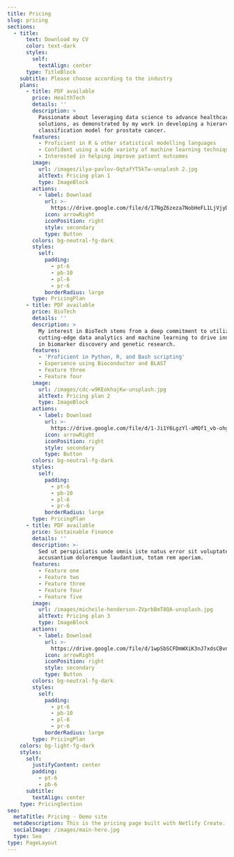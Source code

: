 ```yaml
---
title: Pricing
slug: pricing
sections:
  - title:
      text: Download my CV
      color: text-dark
      styles:
        self:
          textAlign: center
      type: TitleBlock
    subtitle: Please choose according to the industry
    plans:
      - title: PDF available
        price: HealthTech
        details: ''
        description: >
          Passionate about leveraging data science to advance healthcare
          solutions, as demonstrated by my work in developing a hierarchical
          classification model for prostate cancer.
        features:
          - Proficient in R & other statistical modelling languages
          - Confident using a wide variety of machine learning techniques
          - Interested in helping improve patient outcomes
        image:
          url: /images/ilya-pavlov-OqtafYT5kTw-unsplash 2.jpg
          altText: Pricing plan 1
          type: ImageBlock
        actions:
          - label: Download
            url: >-
              https://drive.google.com/file/d/17NgZ6zeza7NobHeFL1LjVjyDBFsUYSym/view
            icon: arrowRight
            iconPosition: right
            style: secondary
            type: Button
        colors: bg-neutral-fg-dark
        styles:
          self:
            padding:
              - pt-6
              - pb-10
              - pl-6
              - pr-6
            borderRadius: large
        type: PricingPlan
      - title: PDF available
        price: BioTech
        details: ''
        description: >
          My interest in BioTech stems from a deep commitment to utilizing
          cutting-edge data analytics and machine learning to drive innovations
          in biomarker discovery and genetic research.
        features:
          - 'Proficient in Python, R, and Bash scripting'
          - Experience using Bioconductor and BLAST
          - Feature three
          - Feature four
        image:
          url: /images/cdc-w9KEokhajKw-unsplash.jpg
          altText: Pricing plan 2
          type: ImageBlock
        actions:
          - label: Download
            url: >-
              https://drive.google.com/file/d/1-Ji1Y6LgzYl-aMQf1_vb-ohg7FBsyH1L/view?usp=share_link
            icon: arrowRight
            iconPosition: right
            style: secondary
            type: Button
        colors: bg-neutral-fg-dark
        styles:
          self:
            padding:
              - pt-6
              - pb-10
              - pl-6
              - pr-6
            borderRadius: large
        type: PricingPlan
      - title: PDF available
        price: Sustainable Finance
        details: ''
        description: >-
          Sed ut perspiciatis unde omnis iste natus error sit voluptatem
          accusantium doloremque laudantium, totam rem aperiam.
        features:
          - Feature one
          - Feature two
          - Feature three
          - Feature four
          - Feature five
        image:
          url: /images/micheile-henderson-ZVprbBmT8QA-unsplash.jpg
          altText: Pricing plan 3
          type: ImageBlock
        actions:
          - label: Download
            url: >-
              https://drive.google.com/file/d/1wpSbSCFDmWXiK3nJ7xdsCBvnZLo0L8jk/view?usp=share_link
            icon: arrowRight
            iconPosition: right
            style: secondary
            type: Button
        colors: bg-neutral-fg-dark
        styles:
          self:
            padding:
              - pt-6
              - pb-10
              - pl-6
              - pr-6
            borderRadius: large
        type: PricingPlan
    colors: bg-light-fg-dark
    styles:
      self:
        justifyContent: center
        padding:
          - pt-6
          - pb-6
      subtitle:
        textAlign: center
    type: PricingSection
seo:
  metaTitle: Pricing - Demo site
  metaDescription: This is the pricing page built with Netlify Create.
  socialImage: /images/main-hero.jpg
  type: Seo
type: PageLayout
---
```

